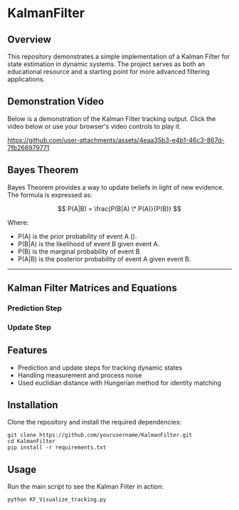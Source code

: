 # KalmanFilter
## Overview
This repository demonstrates a simple implementation of a Kalman Filter for state estimation in dynamic systems. The project serves as both an educational resource and a starting point for more advanced filtering applications.

## Demonstration Video

Below is a demonstration of the Kalman Filter tracking output. Click the video below or use your browser's video controls to play it.

https://github.com/user-attachments/assets/4eaa35b3-e4b1-46c3-867d-7fb266979771

## Bayes Theorem

Bayes Theorem provides a way to update beliefs in light of new evidence. The formula is expressed as:

$$
P(A|B) = \frac{P(B|A) \* P(A)}{P(B)}
$$

Where:
- P(A) is the prior probability of event A ().
- P(B|A) is the likelihood of event B given event A.
- P(B) is the marginal probability of event B.
- P(A|B) is the posterior probability of event A given event B.

---

## Kalman Filter Matrices and Equations

### Prediction Step


### Update Step


## Features
- Prediction and update steps for tracking dynamic states
- Handling measurement and process noise
- Used euclidian distance with Hungerian method for identity matching

## Installation
Clone the repository and install the required dependencies:
```
git clone https://github.com/yourusername/KalmanFilter.git
cd KalmanFilter
pip install -r requirements.txt
```

## Usage
Run the main script to see the Kalman Filter in action:
```
python KF_Visualize_tracking.py
```
